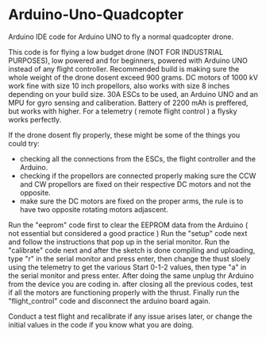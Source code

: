 # Arduino-Uno-Quadcopter
Arduino IDE code for Arduino UNO to fly a normal quadcopter drone.

This code is for flying a low budget drone (NOT FOR INDUSTRIAL PURPOSES), low powered and for beginners, powered with Arduino UNO instead of any flight controller.
Recommended build is making sure the whole weight of the drone dosent exceed 900 grams.
DC motors of 1000 kV work fine with size 10 inch propellors, also works with size 8 inches depending on your build size.
30A ESCs to be used, an Arduino UNO and an MPU for gyro sensing and caliberation.
Battery of 2200 mAh is preffered, but works with higher.
For a telemetry ( remote flight control ) a flysky works perfectly.


If the drone dosent fly properly, these might be some of the things you could try:
- checking all the connections from the ESCs, the flight controller and the Arduino.
- checking if the propellors are connected properly making sure the CCW and CW propellors are fixed on their respective DC motors and not the opposite.
- make sure the DC motors are fixed on the proper arms, the rule is to have two opposite rotating motors adjascent.


Run the "eeprom" code first to clear the EEPROM data from the Arduino ( not essential but considered a good practice )
Run the "setup" code next and follow the instructions that pop up in the serial monitor.
Run the "calibrate" code next and after the sketch is done compiling and uploading, type "r" in the serial monitor and press enter, then change the thust sloely using the telemetry to get the various Start 0-1-2 values, then type "a" in the serial monitor and press enter. After doing the same unplug thr Arduino from the device you are coding in.
after closing all the previous codes, test if all the motors are functioning properly with the thrust.
Finally run the "flight_control" code and disconnect the arduino board again.


Conduct a test flight and recalibrate if any issue arises later, or change the initial values in the code if you know what you are doing.
